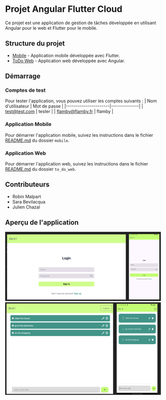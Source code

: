 # Projet Angular Flutter Cloud

Ce projet est une application de gestion de tâches développée en utilisant Angular pour le web et Flutter pour le mobile.

## Structure du projet

- [Mobile](mobile/README.md) - Application mobile développée avec Flutter.
- [ToDo Web](to_do_web/README.md) - Application web développée avec Angular.

## Démarrage

### Comptes de test

Pour tester l'application, vous pouvez utiliser les comptes suivants :
| Nom d'utilisateur    | Mot de passe |
|----------------------|--------------|
| test@test.com        | tester       |
| flamby@flamby.fr     | flamby       |

### Application Mobile

Pour démarrer l'application mobile, suivez les instructions dans le fichier [README.md](mobile/README.md) du dossier `mobile`.

### Application Web

Pour démarrer l'application web, suivez les instructions dans le fichier [README.md](to_do_web/README.md) du dossier `to_do_web`.

## Contributeurs

- Robin Malpart
- Sara Bevilacqua
- Julien Chazal

## Aperçu de l'application

![Auth](./public/auth.png)
![Home](./public/home.png)